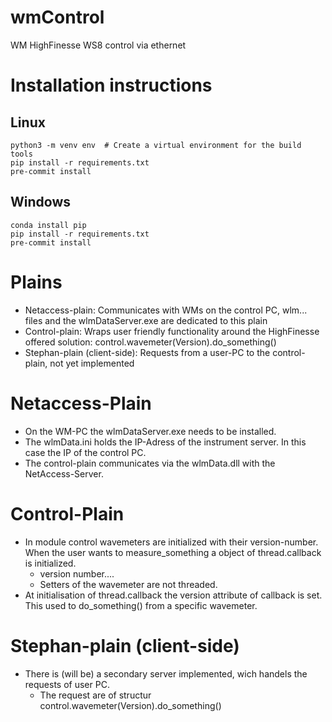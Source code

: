 # wmControl
WM HighFinesse WS8 control via ethernet

# Installation instructions
## Linux
```
python3 -m venv env  # Create a virtual environment for the build tools
pip install -r requirements.txt
pre-commit install
```

## Windows
```
conda install pip
pip install -r requirements.txt
pre-commit install
```

# Plains

* Netaccess-plain: Communicates with WMs on the control PC, wlm... files and the wlmDataServer.exe are dedicated to this plain
* Control-plain: Wraps user friendly functionality around the HighFinesse offered solution: control.wavemeter(Version).do_something()
* Stephan-plain (client-side): Requests from a user-PC to the control-plain, not yet implemented
        
# Netaccess-Plain
* On the WM-PC the wlmDataServer.exe needs to be installed.
* The wlmData.ini holds the IP-Adress of the instrument server. In this case the IP of the control PC.
* The control-plain communicates via the wlmData.dll with the NetAccess-Server.

# Control-Plain
* In module control wavemeters are initialized with their version-number. When the user wants to measure_something a object of thread.callback is initialized.
   * version number....
   * Setters of the wavemeter are not threaded.
* At initialisation of thread.callback the version attribute of callback is set. This used to do_something() from a specific wavemeter.

# Stephan-plain (client-side)
* There is (will be) a secondary server implemented, wich handels the requests of user PC.
   * The request are of structur control.wavemeter(Version).do_something()
